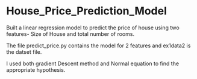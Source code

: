 # House_Price_Prediction_Model
Built a linear regression model to predict the price of house using two features- Size of House and total number of rooms.

The file predict_price.py contains the model for 2 features and ex1data2 is the datset file.

I used both gradient Descent method and Normal equation to find the appropriate hypothesis.


